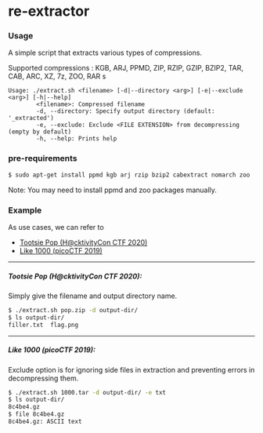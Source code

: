 # re-extractor
### Usage
A simple script that extracts various types of compressions.

Supported compressions :
KGB, ARJ, PPMD, ZIP, RZIP, GZIP, BZIP2, TAR, CAB, ARC, XZ, 7z, ZOO, RAR
s
```
Usage: ./extract.sh <filename> [-d|--directory <arg>] [-e|--exclude <arg>] [-h|--help] 
        <filename>: Compressed filename
        -d, --directory: Specify output directory (default: '_extracted')
        -e, --exclude: Exclude <FILE EXTENSION> from decompressing (empty by default)
        -h, --help: Prints help
```

### pre-requirements
``` bash
$ sudo apt-get install ppmd kgb arj rzip bzip2 cabextract nomarch zoo
```
Note: You may need to install ppmd and zoo packages manually.

### Example

As use cases, we can refer to 
+ [Tootsie Pop (H@cktivityCon CTF 2020)](https://ctftime.org/task/12577)
+ [Like 1000 (picoCTF 2019)](https://ctftime.org/task/9551)
---

##### Tootsie Pop (H@cktivityCon CTF 2020):
        
Simply give the filename and output directory name.

```bash
$ ./extract.sh pop.zip -d output-dir/
$ ls output-dir/
filler.txt  flag.png
```
---

##### Like 1000 (picoCTF 2019):

Exclude option is for ignoring side files in extraction and preventing errors in decompressing them.

```bash
$ ./extract.sh 1000.tar -d output-dir/ -e txt
$ ls output-dir/
8c4be4.gz
$ file 8c4be4.gz
8c4be4.gz: ASCII text
```
